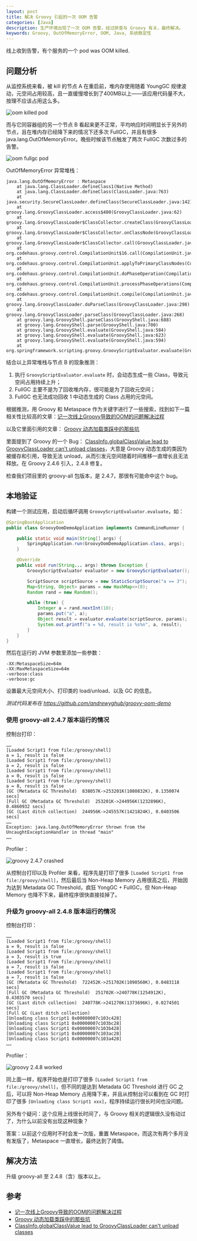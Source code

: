 ```yaml
---
layout: post
title: 解决 Groovy 引起的一次 OOM 告警
categories: [Java]
description: 生产环境出现了一次 OOM 告警，经过排查与 Groovy 有关，最终解决。
keywords: Groovy, OutOfMemoryError, OOM, Java, 系统稳定性
---
```


线上收到告警，有个服务的一个 pod was OOM killed.

## 问题分析

从监控系统来看，被 kill 的节点 A 在重启前，堆内存使用随着 YoungGC 规律波动，元空间占用较高，且一直缓慢增长到了400MB以上——该应用代码量不大，按理不应该占用这么多。

![oom killed pod](/images/posts/java/oom-killed-pod.png)

而与它同容器组的另一个节点 B 看起来更不正常，平均响应时间明显长于另外的节点，且在堆内存已经降下来的情况下还多次 FullGC，并且有很多 java.lang.OutOfMemoryError。晚些时候该节点触发了两次 FullGC 次数过多的告警。

![oom fullgc pod](/images/posts/java/oom-fullgc-pod.png)

OutOfMemoryError 异常堆栈：

```
java.lang.OutOfMemoryError : Metaspace
    at java.lang.ClassLoader.defineClass1(Native Method)
    at java.lang.ClassLoader.defineClass(ClassLoader.java:763)
    at java.security.SecureClassLoader.defineClass(SecureClassLoader.java:142)
    at groovy.lang.GroovyClassLoader.access$400(GroovyClassLoader.java:62)
    at groovy.lang.GroovyClassLoader$ClassCollector.createClass(GroovyClassLoader.java:500)
    at groovy.lang.GroovyClassLoader$ClassCollector.onClassNode(GroovyClassLoader.java:517)
    at groovy.lang.GroovyClassLoader$ClassCollector.call(GroovyClassLoader.java:521)
    at org.codehaus.groovy.control.CompilationUnit$16.call(CompilationUnit.java:822)
    at org.codehaus.groovy.control.CompilationUnit.applyToPrimaryClassNodes(CompilationUnit.java:1053)
    at org.codehaus.groovy.control.CompilationUnit.doPhaseOperation(CompilationUnit.java:591)
    at org.codehaus.groovy.control.CompilationUnit.processPhaseOperations(CompilationUnit.java:569)
    at org.codehaus.groovy.control.CompilationUnit.compile(CompilationUnit.java:546)
    at groovy.lang.GroovyClassLoader.doParseClass(GroovyClassLoader.java:298)
    at groovy.lang.GroovyClassLoader.parseClass(GroovyClassLoader.java:268)
    at groovy.lang.GroovyShell.parseClass(GroovyShell.java:688)
    at groovy.lang.GroovyShell.parse(GroovyShell.java:700)
    at groovy.lang.GroovyShell.evaluate(GroovyShell.java:584)
    at groovy.lang.GroovyShell.evaluate(GroovyShell.java:623)
    at groovy.lang.GroovyShell.evaluate(GroovyShell.java:594)
    at org.springframework.scripting.groovy.GroovyScriptEvaluator.evaluate(GroovyScriptEvaluator.java:118)
```

结合以上异常堆栈与节点 B 的现象推测：

1. 执行 `GroovyScriptEvaluator.evaluate` 时，会动态生成一些 Class，导致元空间占用持续上升；
2. FullGC 主要不是为了回收堆内存，很可能是为了回收元空间；
3. FullGC 也无法成功回收 1 中动态生成的 Class 占用的元空间。

根据推测，用 Groovy 和 Metaspace 作为关键字进行了一些搜索，找到如下一篇相关性比较高的文章：[记一次线上Groovy导致的OOM的问题解决过程][1]

以及它里面引用的文章： [Groovy 动态加载类踩中的那些坑][2]

里面提到了 Groovy 的一个 Bug： [ClassInfo.globalClassValue lead to GroovyClassLoader can't unload classes][3]，大意是 Groovy 动态生成的类因为被缓存和引用，导致无法 unload，从而引发元空间随着时间推移一直增长且无法释放。在 Groovy 2.4.6 引入，2.4.8 修复。

检查我们项目里的 groovy-all 包版本，是 2.4.7，那很有可能命中这个 bug。

## 本地验证

构建一个测试应用，启动后循环调用 `GroovyScriptEvaluator.evaluate`，如：

```java
@SpringBootApplication
public class GroovyOomDemoApplication implements CommandLineRunner {

    public static void main(String[] args) {
        SpringApplication.run(GroovyOomDemoApplication.class, args);
    }

    @Override
    public void run(String... args) throws Exception {
        GroovyScriptEvaluator evaluator = new GroovyScriptEvaluator();

        ScriptSource scriptSource = new StaticScriptSource("a == 3");
        Map<String, Object> params = new HashMap<>(0);
        Random rand = new Random();

        while (true) {
            Integer a = rand.nextInt(10);
            params.put("a", a);
            Object result = evaluator.evaluate(scriptSource, params);
            System.out.printf("a = %d, result is %s%n", a, result);
        }
    }
}
```

然后在运行的 JVM 参数里添加一些参数：

```
-XX:MetaspaceSize=64m
-XX:MaxMetaspaceSize=64m
-verbose:class
-verbose:gc
```

设置最大元空间大小、打印类的 load/unload、以及 GC 的信息。

*测试代码发布在 <https://github.com/andrewyghub/groovy-oom-demo>*

### 使用 groovy-all 2.4.7 版本运行的情况

控制台打印：

```
……
[Loaded Script1 from file:/groovy/shell]
a = 1, result is false
[Loaded Script1 from file:/groovy/shell]
a = 2, result is false
[Loaded Script1 from file:/groovy/shell]
a = 0, result is false
[Loaded Script1 from file:/groovy/shell]
a = 8, result is false
[GC (Metadata GC Threshold)  838057K->253201K(1080832K), 0.1350074 secs]
[Full GC (Metadata GC Threshold)  253201K->244956K(1232896K), 0.4860932 secs]
[GC (Last ditch collection)  244956K->245557K(1421824K), 0.0403506 secs]
……
Exception: java.lang.OutOfMemoryError thrown from the UncaughtExceptionHandler in thread "main"
……
```

Profiler：

![groovy 2.4.7 crashed](/images/posts/java/groovy-2.4.7-crashed.png)

从控制台打印以及 Profiler 来看，程序先是打印了很多 `[Loaded Script1 from file:/groovy/shell]`，然后最后当 Non-Heap Memory 占用很高之后，开始因为达到 Metadata GC Threshold，疯狂 YongGC + FullGC，但 Non-Heap Memory 也降不下来，最终程序很快直接挂掉了。

### 升级为 groovy-all 2.4.8 版本运行的情况

控制台打印：

```
……
[Loaded Script1 from file:/groovy/shell]
a = 9, result is false
[Loaded Script1 from file:/groovy/shell]
a = 3, result is true
[Loaded Script1 from file:/groovy/shell]
a = 7, result is false
[Loaded Script1 from file:/groovy/shell]
a = 7, result is false
[GC (Metadata GC Threshold)  722452K->251702K(1090560K), 0.0483118 secs]
[Full GC (Metadata GC Threshold)  251702K->240778K(1254912K), 0.4303570 secs]
[GC (Last ditch collection)  240778K->241270K(1373696K), 0.0274501 secs]
[Full GC (Last ditch collection) 
[Unloading class Script1 0x00000007c103c428]
[Unloading class Script1 0x00000007c103bc28]
[Unloading class Script1 0x00000007c103b428]
[Unloading class Script1 0x00000007c103ac28]
[Unloading class Script1 0x00000007c103a428]
……
```

Profiler：

![groovy 2.4.8 worked](/images/posts/java/groovy-2.4.8-worked.png)

同上面一样，程序开始也是打印了很多 `[Loaded Script1 from file:/groovy/shell]`，但不同的是达到 Metadata GC Threshold 进行 GC 之后，可以将 Non-Heap Memory 占用降下来，并且从控制台可以看到在 GC 时打印了很多 `[Unloading class Script1 xxx]`，程序持续运行很长时间也没问题。 

另外有个疑问：这个应用上线很长时间了，与 Groovy 相关的逻辑很久没有动过了，为什么以前没有出现这种现象？

答案：以前这个应用时不时会发一次版，重置 Metaspace，而这次有两个多月没有发版了，Metaspace 一直增长，最终达到了阈值。

## 解决方法

升级 groovy-all 至 2.4.8（含）版本以上。

## 参考

- [记一次线上Groovy导致的OOM的问题解决过程][1]
- [Groovy 动态加载类踩中的那些坑][2]
- [ClassInfo.globalClassValue lead to GroovyClassLoader can't unload classes][3]


[1]: https://blog.csdn.net/jinzhencs/article/details/74562973
[2]: https://my.oschina.net/chenxiaojie/blog/835934
[3]: https://issues.apache.org/jira/browse/GROOVY-7913
